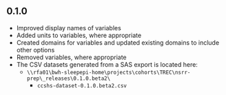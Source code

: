 ## 0.1.0

- Improved display names of variables
- Added units to variables, where appropriate
- Created domains for variables and updated existing domains to include other options
- Removed variables, where appropriate
- The CSV datasets generated from a SAS export is located here:
  - `\\rfa01\bwh-sleepepi-home\projects\cohorts\TREC\nsrr-prep\_releases\0.1.0.beta2\`
    - `ccshs-dataset-0.1.0.beta2.csv`
